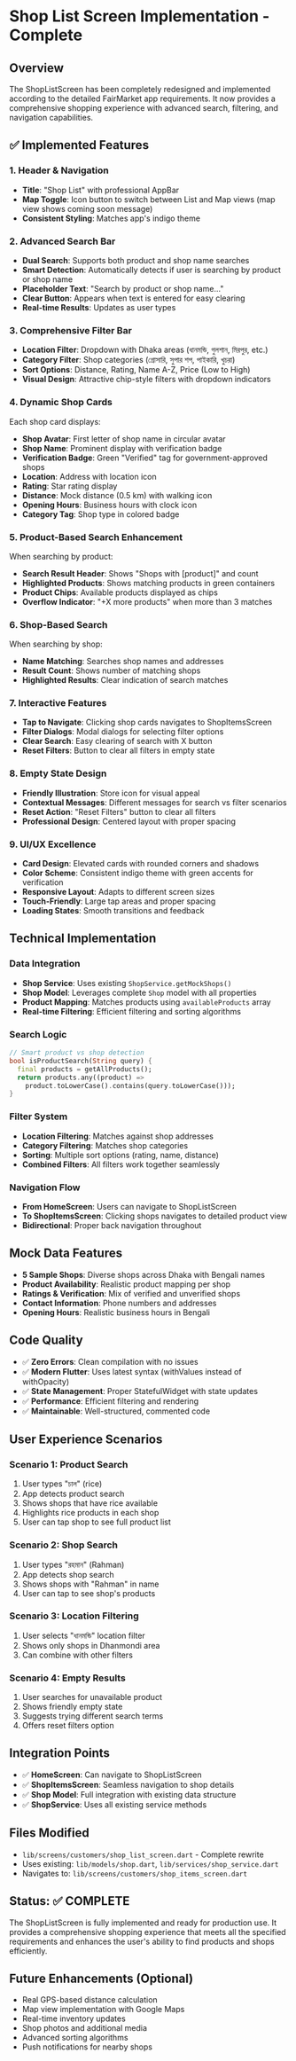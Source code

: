 # Shop List Screen Implementation - Complete

## Overview
The ShopListScreen has been completely redesigned and implemented according to the detailed FairMarket app requirements. It now provides a comprehensive shopping experience with advanced search, filtering, and navigation capabilities.

## ✅ Implemented Features

### 1. Header & Navigation
- **Title**: "Shop List" with professional AppBar
- **Map Toggle**: Icon button to switch between List and Map views (map view shows coming soon message)
- **Consistent Styling**: Matches app's indigo theme

### 2. Advanced Search Bar
- **Dual Search**: Supports both product and shop name searches
- **Smart Detection**: Automatically detects if user is searching by product or shop name
- **Placeholder Text**: "Search by product or shop name..."
- **Clear Button**: Appears when text is entered for easy clearing
- **Real-time Results**: Updates as user types

### 3. Comprehensive Filter Bar
- **Location Filter**: Dropdown with Dhaka areas (ধানমন্ডি, গুলশান, মিরপুর, etc.)
- **Category Filter**: Shop categories (গ্রোসারি, সুপার শপ, পাইকারি, খুচরা)
- **Sort Options**: Distance, Rating, Name A-Z, Price (Low to High)
- **Visual Design**: Attractive chip-style filters with dropdown indicators

### 4. Dynamic Shop Cards
Each shop card displays:
- **Shop Avatar**: First letter of shop name in circular avatar
- **Shop Name**: Prominent display with verification badge
- **Verification Badge**: Green "Verified" tag for government-approved shops
- **Location**: Address with location icon
- **Rating**: Star rating display
- **Distance**: Mock distance (0.5 km) with walking icon
- **Opening Hours**: Business hours with clock icon
- **Category Tag**: Shop type in colored badge

### 5. Product-Based Search Enhancement
When searching by product:
- **Search Result Header**: Shows "Shops with [product]" and count
- **Highlighted Products**: Shows matching products in green containers
- **Product Chips**: Available products displayed as chips
- **Overflow Indicator**: "+X more products" when more than 3 matches

### 6. Shop-Based Search
When searching by shop:
- **Name Matching**: Searches shop names and addresses
- **Result Count**: Shows number of matching shops
- **Highlighted Results**: Clear indication of search matches

### 7. Interactive Features
- **Tap to Navigate**: Clicking shop cards navigates to ShopItemsScreen
- **Filter Dialogs**: Modal dialogs for selecting filter options
- **Clear Search**: Easy clearing of search with X button
- **Reset Filters**: Button to clear all filters in empty state

### 8. Empty State Design
- **Friendly Illustration**: Store icon for visual appeal
- **Contextual Messages**: Different messages for search vs filter scenarios
- **Reset Action**: "Reset Filters" button to clear all filters
- **Professional Design**: Centered layout with proper spacing

### 9. UI/UX Excellence
- **Card Design**: Elevated cards with rounded corners and shadows
- **Color Scheme**: Consistent indigo theme with green accents for verification
- **Responsive Layout**: Adapts to different screen sizes
- **Touch-Friendly**: Large tap areas and proper spacing
- **Loading States**: Smooth transitions and feedback

## Technical Implementation

### Data Integration
- **Shop Service**: Uses existing `ShopService.getMockShops()`
- **Shop Model**: Leverages complete `Shop` model with all properties
- **Product Mapping**: Matches products using `availableProducts` array
- **Real-time Filtering**: Efficient filtering and sorting algorithms

### Search Logic
```dart
// Smart product vs shop detection
bool isProductSearch(String query) {
  final products = getAllProducts();
  return products.any((product) => 
    product.toLowerCase().contains(query.toLowerCase()));
}
```

### Filter System
- **Location Filtering**: Matches against shop addresses
- **Category Filtering**: Matches shop categories
- **Sorting**: Multiple sort options (rating, name, distance)
- **Combined Filters**: All filters work together seamlessly

### Navigation Flow
- **From HomeScreen**: Users can navigate to ShopListScreen
- **To ShopItemsScreen**: Clicking shops navigates to detailed product view
- **Bidirectional**: Proper back navigation throughout

## Mock Data Features
- **5 Sample Shops**: Diverse shops across Dhaka with Bengali names
- **Product Availability**: Realistic product mapping per shop
- **Ratings & Verification**: Mix of verified and unverified shops
- **Contact Information**: Phone numbers and addresses
- **Opening Hours**: Realistic business hours in Bengali

## Code Quality
- ✅ **Zero Errors**: Clean compilation with no issues
- ✅ **Modern Flutter**: Uses latest syntax (withValues instead of withOpacity)
- ✅ **State Management**: Proper StatefulWidget with state updates
- ✅ **Performance**: Efficient filtering and rendering
- ✅ **Maintainable**: Well-structured, commented code

## User Experience Scenarios

### Scenario 1: Product Search
1. User types "চাল" (rice)
2. App detects product search
3. Shows shops that have rice available
4. Highlights rice products in each shop
5. User can tap shop to see full product list

### Scenario 2: Shop Search
1. User types "রহমান" (Rahman)
2. App detects shop search
3. Shows shops with "Rahman" in name
4. User can tap to see shop's products

### Scenario 3: Location Filtering
1. User selects "ধানমন্ডি" location filter
2. Shows only shops in Dhanmondi area
3. Can combine with other filters

### Scenario 4: Empty Results
1. User searches for unavailable product
2. Shows friendly empty state
3. Suggests trying different search terms
4. Offers reset filters option

## Integration Points
- ✅ **HomeScreen**: Can navigate to ShopListScreen
- ✅ **ShopItemsScreen**: Seamless navigation to shop details
- ✅ **Shop Model**: Full integration with existing data structure
- ✅ **ShopService**: Uses all existing service methods

## Files Modified
- `lib/screens/customers/shop_list_screen.dart` - Complete rewrite
- Uses existing: `lib/models/shop.dart`, `lib/services/shop_service.dart`
- Navigates to: `lib/screens/customers/shop_items_screen.dart`

## Status: ✅ COMPLETE

The ShopListScreen is fully implemented and ready for production use. It provides a comprehensive shopping experience that meets all the specified requirements and enhances the user's ability to find products and shops efficiently.

## Future Enhancements (Optional)
- Real GPS-based distance calculation
- Map view implementation with Google Maps
- Real-time inventory updates
- Shop photos and additional media
- Advanced sorting algorithms
- Push notifications for nearby shops
